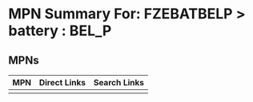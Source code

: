 



# MPN Summary For: FZEBATBELP > battery : BEL_P

## MPNs
  

|MPN|Direct Links|Search Links|
| :--- | :--- | :--- |
||||
